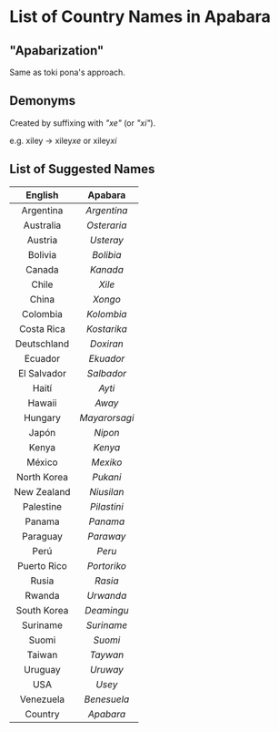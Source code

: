 # List of Country Names in Apabara

## "Apabarization"

Same as toki pona's approach.

## Demonyms

Created by suffixing with *"xe"* (or *"xi"*).

e.g. xiley -> xiley*xe* or xiley*xi*

## List of Suggested Names

| **English** |  **Apabara**  |
|:-----------:|:-------------:|
| Argentina   | *Argentina*   |
| Australia   | *Osteraria*   |
| Austria     | *Usteray*     |
| Bolivia     | *Bolibia*     |
| Canada      | *Kanada*      |
| Chile       | *Xile*        |
| China       | *Xongo*       |
| Colombia    | *Kolombia*    |
| Costa Rica  | *Kostarika*   |
| Deutschland | *Doxiran*     |
| Ecuador     | *Ekuador*     |
| El Salvador | *Salbador*    |
| Haití       | *Ayti*        |
| Hawaii      | *Away*        |
| Hungary     | *Mayarorsagi* |
| Japón       | *Nipon*       |
| Kenya       | *Kenya*       |
| México      | *Mexiko*      |
| North Korea | *Pukani*      |
| New Zealand | *Niusilan*    |
| Palestine   | *Pilastini*   |
| Panama      | *Panama*      |
| Paraguay    | *Paraway*     |
| Perú        | *Peru*        |
| Puerto Rico | *Portoriko*   |
| Rusia       | *Rasia*       |
| Rwanda      | *Urwanda*     |
| South Korea | *Deamingu*    |
| Suriname    | *Suriname*    |
| Suomi       | *Suomi*       |
| Taiwan      | *Taywan*      |
| Uruguay     | *Uruway*      |
| USA         | *Usey*        |
| Venezuela   | *Benesuela*   |
| Country     | *Apabara*     |

